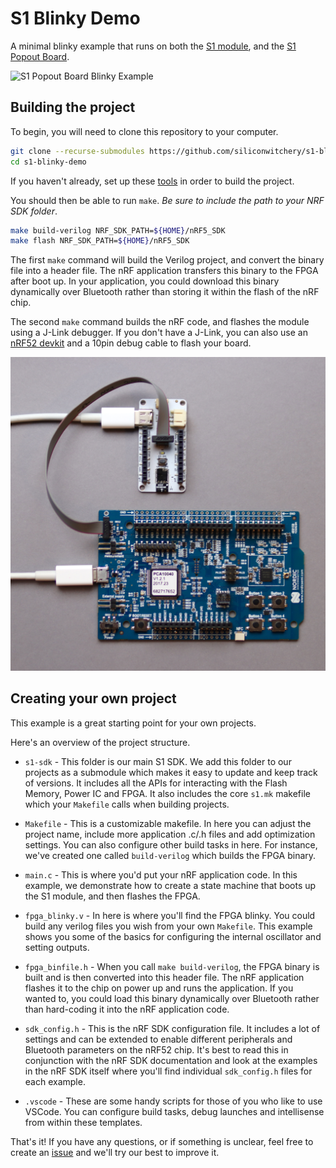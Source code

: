 # S1 Blinky Demo

A minimal blinky example that runs on both the [S1 module](https://www.siliconwitchery.com/module), and the [S1 Popout Board](https://github.com/siliconwitchery/s1-popout-board).

![S1 Popout Board Blinky Example](images/s1-popout-board-blinky.gif)

## Building the project

To begin, you will need to clone this repository to your computer.

``` bash
git clone --recurse-submodules https://github.com/siliconwitchery/s1-blinky-demo.git
cd s1-blinky-demo
```

If you haven't already, set up these [tools](https://github.com/siliconwitchery/s1-sdk/blob/main/README.md#setting-up-the-tools) in order to build the project.

You should then be able to run `make`. *Be sure to include the path to your NRF SDK folder*.

``` bash
make build-verilog NRF_SDK_PATH=${HOME}/nRF5_SDK
make flash NRF_SDK_PATH=${HOME}/nRF5_SDK
```

The first `make` command will build the Verilog project, and convert the binary file into a header file. The nRF application transfers this binary to the FPGA after boot up. In your application, you could download this binary dynamically over Bluetooth rather than storing it within the flash of the nRF chip.

The second `make` command builds the nRF code, and flashes the module using a J-Link debugger. If you don't have a J-Link, you can also use an [nRF52 devkit](https://www.nordicsemi.com/Products/Development-hardware/nrf52-dk) and a 10pin debug cable to flash your board.

![S1 Flashing using nRF Development Kit](images/s1-nrfdk-wiring.jpg)

## Creating your own project

This example is a great starting point for your own projects.

Here's an overview of the project structure.

- `s1-sdk` - This folder is our main S1 SDK. We add this folder to our projects as a submodule which makes it easy to update and keep track of versions. It includes all the APIs for interacting with the Flash Memory, Power IC and FPGA. It also includes the core `s1.mk` makefile which your `Makefile` calls when building projects.

- `Makefile` - This is a customizable makefile. In here you can adjust the project name, include more application .c/.h files and add optimization settings. You can also configure other build tasks in here. For instance, we've created one called `build-verilog` which builds the FPGA binary.

- `main.c` - This is where you'd put your nRF application code. In this example, we demonstrate how to create a state machine that boots up the S1 module, and then flashes the FPGA.

- `fpga_blinky.v` - In here is where you'll find the FPGA blinky. You could build any verilog files you wish from your own `Makefile`. This example shows you some of the basics for configuring the internal oscillator and setting outputs.

- `fpga_binfile.h` - When you call `make build-verilog`, the FPGA binary is built and is then converted into this header file. The nRF application flashes it to the chip on power up and runs the application. If you wanted to, you could load this binary dynamically over Bluetooth rather than hard-coding it into the nRF application code.

- `sdk_config.h` - This is the nRF SDK configuration file. It includes a lot of settings and can be extended to enable different peripherals and Bluetooth parameters on the nRF52 chip. It's best to read this in conjunction with the nRF SDK documentation and look at the examples in the nRF SDK itself where you'll find individual `sdk_config.h` files for each example.

- `.vscode` - These are some handy scripts for those of you who like to use VSCode. You can configure build tasks, debug launches and intellisense from within these templates.

That's it! If you have any questions, or if something is unclear, feel free to create an [issue](https://github.com/siliconwitchery/s1-blinky-demo/issues) and we'll try our best to improve it.